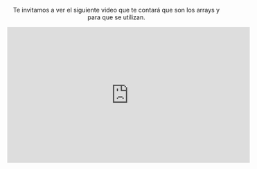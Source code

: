 <div style="text-align:center;"> 
</body>

<p>Te invitamos a ver el siguiente video que te contará que son los arrays y para que se utilizan.</p>

<iframe width="560" height="315" align="middle" src="https://www.youtube.com/embed/2ND5ozDL97c?rel=0 " frameborder="0" allow="autoplay; encrypted-media" allowfullscreen></iframe>

</div>
<body>